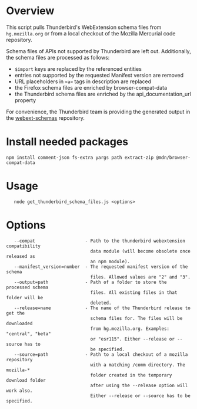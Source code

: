 Overview
========

This script pulls Thunderbird's WebExtension schema files from `hg.mozilla.org`
or from a local checkout of the Mozilla Mercurial code repository.

Schema files of APIs not supported by Thunderbird are left out. Additionally, the
schema files are processed as follows:
 
 * `$import` keys are replaced by the referenced entities
 * entries not supported by the requested Manifest version are removed
 * URL placeholders in `<a>` tags in description are replaced
 * the Firefox schema files are enriched by browser-compat-data
 * the Thunderbird schema files are enriched by the api_documentation_url property

For convenience, the Thunderbird team is providing the generated output in the
[webext-schemas](https://github.com/thunderbird/webext-schemas) repository.

Install needed packages
=======================

```
npm install comment-json fs-extra yargs path extract-zip @mdn/browser-compat-data
```

Usage
=====

```
   node get_thunderbird_schema_files.js <options>
```
  
Options
=======

```
   --compat                   - Path to the thunderbird webextension compatibility
                                data module (will become obsolete once released as
                                an npm module).
   --manifest_version=number  - The requested manifest version of the schema
                                files. Allowed values are "2" and "3".
   --output=path              - Path of a folder to store the processed schema
                                files. All existing files in that folder will be
                                deleted.
   --release=name             - The name of the Thunderbird release to get the
                                schema files for. The files will be downloaded
                                from hg.mozilla.org. Examples: "central", "beta"
                                or "esr115". Either --release or --source has to
                                be specified.
   --source=path              - Path to a local checkout of a mozilla repository
                                with a matching /comm directory. The mozilla-*
                                folder created in the temporary download folder
                                after using the --release option will work also.
                                Either --release or --source has to be specified.
```
